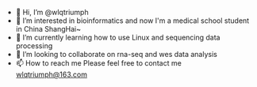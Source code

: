 - 👋 Hi, I’m @wlqtriumph
- 👀 I’m interested in bioinformatics and now I'm a medical school student in China ShangHai~
- 🌱 I’m currently learning how to use Linux and sequencing data processing
- 💞️ I’m looking to collaborate on rna-seq and wes data analysis
- 📫 How to reach me Please feel free to contact me wlqtriumph@163.com

<!---
wlqtriumph/wlqtriumph is a ✨ special ✨ repository because its `README.md` (this file) appears on your GitHub profile.
You can click the Preview link to take a look at your changes.
--->
